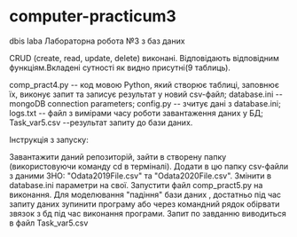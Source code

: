 # computer-practicum3
dbis laba
Лабораторна робота №3 з баз даних

CRUD (create, read, update, delete) виконані. Відповідають відповідним функціям.Вкладені сутності як видно присутні(9 таблиць).


comp_pract4.py -- код мовою Python, який створює таблиці, заповнює їх, виконує запит та записує  результат у новий csv-файл;
database.ini -- mongoDB connection parameters;
config.py -- зчитує дані з database.ini;
logs.txt -- файл з вимірами часу роботи завантаження даних у БД;
Task_var5.csv --результат запиту до бази даних.

Інструкція з запуску:

Завантажити даний репозиторій, зайти в створену папку (використовуючи команду cd в терміналі).
Додати в цю папку csv-файли з даними ЗНО: "Odata2019File.csv" та "Odata2020File.csv".
Змінити в database.ini параметри на свої.
Запустити файл comp_pract5.py на виконання. Для моделювання "падіння" бази даних , достатньо під час запиту даних зупинити програму або через командний рядок обірвати звязок з бд під час виконання програми.
Запит по завданню виводиться в файл Task_var5.csv
